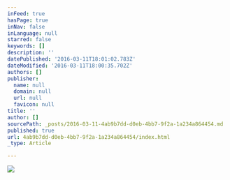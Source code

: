 ```yaml
---
inFeed: true
hasPage: true
inNav: false
inLanguage: null
starred: false
keywords: []
description: ''
datePublished: '2016-03-11T18:01:02.783Z'
dateModified: '2016-03-11T18:00:35.702Z'
authors: []
publisher:
  name: null
  domain: null
  url: null
  favicon: null
title: ''
author: []
sourcePath: _posts/2016-03-11-4ab9b7dd-d0eb-4bb7-9f2a-1a234a864454.md
published: true
url: 4ab9b7dd-d0eb-4bb7-9f2a-1a234a864454/index.html
_type: Article

---
```

![](https://the-grid-user-content.s3-us-west-2.amazonaws.com/6fb5f075-da5d-44de-a4db-0ff674691fa6.jpg)